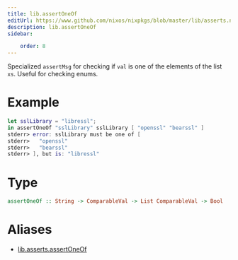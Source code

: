 ```yaml
---
title: lib.assertOneOf
editUrl: https://www.github.com/nixos/nixpkgs/blob/master/lib/asserts.nix#L56C5
description: lib.assertOneOf
sidebar:

    order: 8
---
```


Specialized `assertMsg` for checking if `val` is one of the elements
of the list `xs`. Useful for checking enums.

# Example

```nix
let sslLibrary = "libressl";
in assertOneOf "sslLibrary" sslLibrary [ "openssl" "bearssl" ]
stderr> error: sslLibrary must be one of [
stderr>   "openssl"
stderr>   "bearssl"
stderr> ], but is: "libressl"
```

# Type

```haskell
assertOneOf :: String -> ComparableVal -> List ComparableVal -> Bool
```


# Aliases

- [lib.asserts.assertOneOf](/nix-doc-comments/reference/lib/asserts/lib-asserts-assertOneOf)



